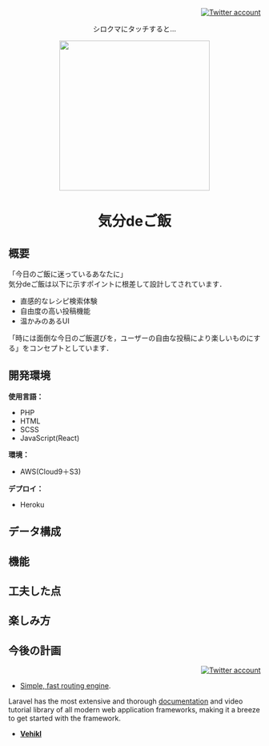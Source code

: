 <p align="right"><a href="https://twitter.com/So78107889" target="_blank"><img src="https://img.shields.io/twitter/url?label=%E9%96%8B%E7%99%BA%E8%80%85%E3%81%AE%E3%82%A2%E3%82%AB%E3%82%A6%E3%83%B3%E3%83%88&style=social&url=https%3A%2F%2Ftwitter.com%2FSo78107889" alt="Twitter account"></a></p>

<p align="center">シロクマにタッチすると...</p>

<p align="center"><a href="https://stark-journey-71646.herokuapp.com" target="_blank"><img src="https://stark-journey-71646.herokuapp.com/img/c5caaa1a.png" width="300"></a></p>
<h1 align="center">気分deご飯</h1>

##  概要
「今日のご飯に迷っているあなたに」<br>
気分deご飯は以下に示すポイントに根差して設計してされています．
- 直感的なレシピ検索体験
- 自由度の高い投稿機能
- 温かみのあるUI

「時には面倒な今日のご飯選びを，ユーザーの自由な投稿により楽しいものにする」をコンセプトとしています．
##  開発環境
<b>使用言語：</b><br>
- PHP
- HTML
- SCSS
- JavaScript(React)

<b>環境：</b><br>
- AWS(Cloud9＋S3)

<b>デプロイ：</b><br>
- Heroku

##  データ構成
##  機能
##  工夫した点
##  楽しみ方
##  今後の計画

<p align="right"><a href="https://twitter.com/So78107889" target="_blank"><img src="https://img.shields.io/twitter/url?label=%E9%96%8B%E7%99%BA%E8%80%85%E3%81%AE%E3%82%A2%E3%82%AB%E3%82%A6%E3%83%B3%E3%83%88&style=social&url=https%3A%2F%2Ftwitter.com%2FSo78107889" alt="Twitter account"></a></p>




- [Simple, fast routing engine](https://laravel.com/docs/routing).

Laravel has the most extensive and thorough [documentation](https://laravel.com/docs) and video tutorial library of all modern web application frameworks, making it a breeze to get started with the framework.

- **[Vehikl](https://vehikl.com/)**
